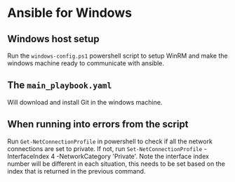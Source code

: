 # Ansible for Windows

## Windows host setup

Run the `windows-config.ps1` powershell script to setup WinRM and make the windows machine ready to communicate with ansible.

## The `main_playbook.yaml`

Will download and install Git in the windows machine.

## When running into errors from the script

Run `Get-NetConnectionProfile` in powershell to check if all the network connections are set to private.
If not, run `Set-NetConnectionProfile` -InterfaceIndex 4 -NetworkCategory 'Private'. Note the interface index number will be different in each situation, this needs to be set based on the index that is returned in the previous command.

